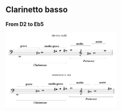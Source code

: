 ## Clarinetto basso

**From D2 to Eb5**

<img src="https://github.com/Velitch/BN_Musica_Elettronica/blob/main/IBN/COME-02-composizione-IBN/PDF/Strumenti/estensione_cl_basso.jpg" width= "300">

